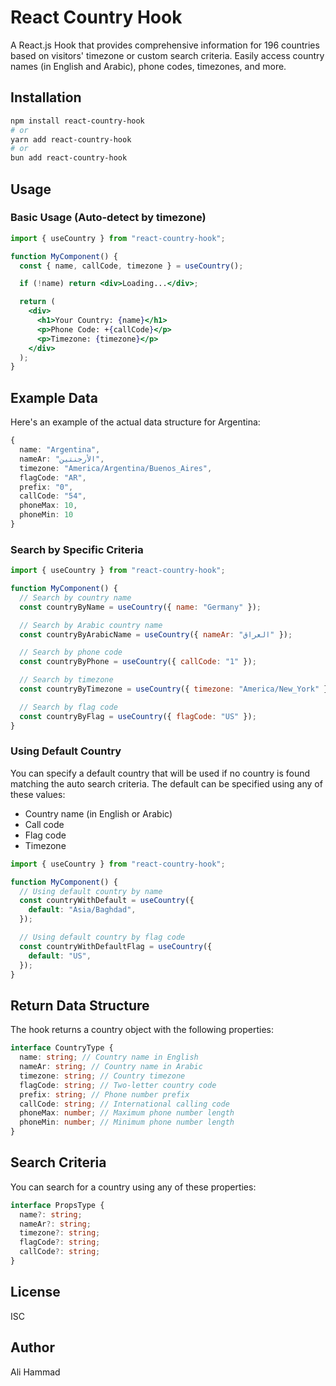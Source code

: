 # React Country Hook

A React.js Hook that provides comprehensive information for 196 countries based on visitors' timezone or custom search criteria. Easily access country names (in English and Arabic), phone codes, timezones, and more.

## Installation

```bash
npm install react-country-hook
# or
yarn add react-country-hook
# or
bun add react-country-hook
```

## Usage

### Basic Usage (Auto-detect by timezone)

```jsx
import { useCountry } from "react-country-hook";

function MyComponent() {
  const { name, callCode, timezone } = useCountry();

  if (!name) return <div>Loading...</div>;

  return (
    <div>
      <h1>Your Country: {name}</h1>
      <p>Phone Code: +{callCode}</p>
      <p>Timezone: {timezone}</p>
    </div>
  );
}
```

## Example Data

Here's an example of the actual data structure for Argentina:

```typescript
{
  name: "Argentina",
  nameAr: "الأرجنتين",
  timezone: "America/Argentina/Buenos_Aires",
  flagCode: "AR",
  prefix: "0",
  callCode: "54",
  phoneMax: 10,
  phoneMin: 10
}
```

### Search by Specific Criteria

```jsx
import { useCountry } from "react-country-hook";

function MyComponent() {
  // Search by country name
  const countryByName = useCountry({ name: "Germany" });

  // Search by Arabic country name
  const countryByArabicName = useCountry({ nameAr: "العراق" });

  // Search by phone code
  const countryByPhone = useCountry({ callCode: "1" });

  // Search by timezone
  const countryByTimezone = useCountry({ timezone: "America/New_York" });

  // Search by flag code
  const countryByFlag = useCountry({ flagCode: "US" });
}
```

### Using Default Country

You can specify a default country that will be used if no country is found matching the auto search criteria. The default can be specified using any of these values:

- Country name (in English or Arabic)
- Call code
- Flag code
- Timezone

```jsx
import { useCountry } from "react-country-hook";

function MyComponent() {
  // Using default country by name
  const countryWithDefault = useCountry({
    default: "Asia/Baghdad",
  });

  // Using default country by flag code
  const countryWithDefaultFlag = useCountry({
    default: "US",
  });
}
```

## Return Data Structure

The hook returns a country object with the following properties:

```typescript
interface CountryType {
  name: string; // Country name in English
  nameAr: string; // Country name in Arabic
  timezone: string; // Country timezone
  flagCode: string; // Two-letter country code
  prefix: string; // Phone number prefix
  callCode: string; // International calling code
  phoneMax: number; // Maximum phone number length
  phoneMin: number; // Minimum phone number length
}
```

## Search Criteria

You can search for a country using any of these properties:

```typescript
interface PropsType {
  name?: string;
  nameAr?: string;
  timezone?: string;
  flagCode?: string;
  callCode?: string;
}
```

## License

ISC

## Author

Ali Hammad
